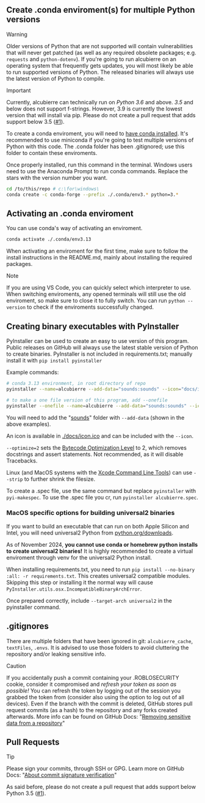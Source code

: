 ## Create .conda enviroment(s) for multiple Python versions
> [!WARNING]  
> Older versions of Python that are not supported will contain vulnerabilities that will never get patched (as well as any required obsolete packages; e.g. `requests` and `python-dotenv`). If you're going to run alcubierre on an operating system that frequently gets updates, you will most likely be able to run supported versions of Python. The released binaries will always use the latest version of Python to compile.

> [!IMPORTANT]
> Currently, alcubierre can technically run on *Python 3.6* and above. *3.5* and below does not support f-strings. However, 3.9 is currently the lowest version that will install via pip. Please do not create a pull request that adds support below 3.5 ([#1](https://github.com/exurd/alcubierre/issues/1)).

To create a conda enviroment, you will need to [have conda installed](https://docs.conda.io/projects/conda/en/latest/user-guide/install/index.html). It's recommended to use miniconda if you're going to test multiple versions of Python with this code. The .conda folder has been .gitignored; use this folder to contain these enviroments.

Once properly installed, run this command in the terminal. Windows users need to use the Anaconda Prompt to run conda commands. Replace the stars with the version number you want.

```bash
cd /to/this/repo # c:\for\windows\
conda create -c conda-forge --prefix ./.conda/env3.* python=3.*
```

## Activating an .conda enviroment
You can use conda's way of activating an enviroment.

```bash
conda activate ./.conda/env3.13
```

When activating an enviroment for the first time, make sure to follow the install instructions in the README.md, mainly about installing the required packages.

> [!NOTE]
> If you are using VS Code, you can quickly select which interpreter to use. When switching enviroments, any opened terminals will still use the old enviroment, so make sure to close it to fully switch. You can run `python --version` to check if the enviroments successfully changed.

## Creating binary executables with PyInstaller
PyInstaller can be used to create an easy to use version of this program. Public releases on GitHub will always use the latest stable version of Python to create binaries. PyInstaller is not included in requirements.txt; manually install it with `pip install pyinstaller`

Example commands:
```bash
# conda 3.13 environment, in root directory of repo
pyinstaller --name=alcubierre --add-data="sounds:sounds" --icon="docs/icon.ico" __main__.py

# to make a one file version of this program, add --onefile
pyinstaller --onefile --name=alcubierre --add-data="sounds:sounds" --icon="docs/icon.ico" __main__.py
```

You will need to add the "[sounds](/sounds)" folder with `--add-data` (shown in the above examples).

An icon is available in [./docs/icon.ico](icon.ico) and can be included with the `--icon`.

`--optimize=2` sets the [Bytecode Optimization Level](https://pyinstaller.org/en/v6.6.0/feature-notes.html#bytecode-optimization-level) to 2, which removes docstrings and assert statements. Not recommended, as it will disable Tracebacks.

Linux (and MacOS systems with the [Xcode Command Line Tools](https://stackoverflow.com/q/9329243)) can use `--strip` to further shrink the filesize.

To create a .spec file, use the same command but replace `pyinstaller` with `pyi-makespec`. To use the .spec file you cr, run `pyinstaller alcubierre.spec`.

### MacOS specific options for building universal2 binaries
If you want to build an executable that can run on both Apple Silicon and Intel, you will need universal2 Python from [python.org/downloads](https://www.python.org/downloads/). 

As of November 2024, **you cannot use conda or homebrew python installs to create universal2 binaries!** It is highly recommended to create a virtual enviroment through venv for the universal2 Python install.

When installing requirements.txt, you need to run `pip install --no-binary :all: -r requirements.txt`. This creates universal2 compatible modules. Skipping this step or installing it the normal way will cause `PyInstaller.utils.osx.IncompatibleBinaryArchError`.

Once prepared correctly, include `--target-arch universal2` in the pyinstaller command.

## .gitignores

There are multiple folders that have been ignored in git: `alcubierre_cache`, `textFiles`, `.envs`. It is advised to use those folders to avoid cluttering the repository and/or leaking sensitive info.

> [!CAUTION]  
> If you accidentally push a commit containing your .ROBLOSECURITY cookie, consider it compromised and *refresh your token as soon as possible!* You can refresh the token by logging out of the session you grabbed the token from (consider also using the option to log out of all devices).
> Even if the branch with the commit is deleted, GitHub stores pull request commits (as a hash) to the repository and any forks created afterwards. More info can be found on GitHub Docs: "[Removing sensitive data from a repository](https://docs.github.com/en/authentication/keeping-your-account-and-data-secure/removing-sensitive-data-from-a-repository)"

## Pull Requests
> [!TIP]
> Please sign your commits, through SSH or GPG. Learn more on GitHub Docs: "[About commit signature verification](https://docs.github.com/en/authentication/managing-commit-signature-verification/about-commit-signature-verification)"

As said before, please do not create a pull request that adds support below Python 3.5 ([#1](https://github.com/exurd/alcubierre/issues/1)).